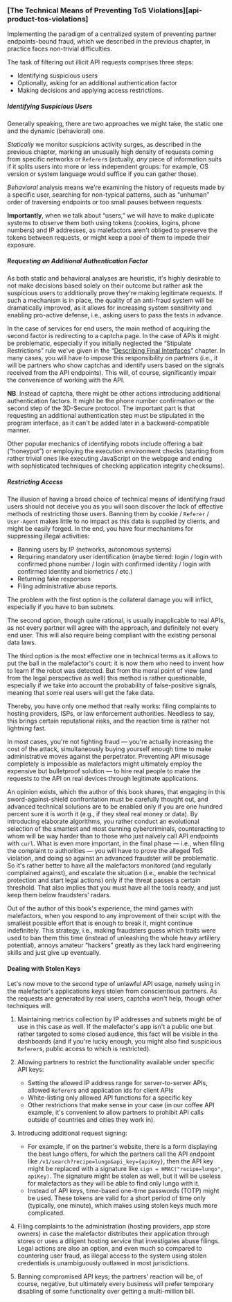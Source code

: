### [The Technical Means of Preventing ToS Violations][api-product-tos-violations]

Implementing the paradigm of a centralized system of preventing partner endpoints-bound fraud, which we described in the previous chapter, in practice faces non-trivial difficulties.

The task of filtering out illicit API requests comprises three steps:
  * Identifying suspicious users
  * Optionally, asking for an additional authentication factor
  * Making decisions and applying access restrictions.

##### Identifying Suspicious Users

Generally speaking, there are two approaches we might take, the static one and the dynamic (behavioral) one.

*Statically* we monitor suspicions activity surges, as described in the previous chapter, marking an unusually high density of requests coming from specific networks or `Referer`s (actually, *any* piece of information suits if it splits users into more or less independent groups: for example, OS version or system language would suffice if you can gather those).

*Behavioral* analysis means we're examining the history of requests made by a specific user, searching for non-typical patterns, such as “unhuman” order of traversing endpoints or too small pauses between requests.

**Importantly**, when we talk about “users,” we will have to make duplicate systems to observe them both using tokens (cookies, logins, phone numbers) and IP addresses, as malefactors aren't obliged to preserve the tokens between requests, or might keep a pool of them to impede their exposure.

##### Requesting an Additional Authentication Factor

As both static and behavioral analyses are heuristic, it's highly desirable to not make decisions based solely on their outcome but rather ask the suspicious users to additionally prove they're making legitimate requests. If such a mechanism is in place, the quality of an anti-fraud system will be dramatically improved, as it allows for increasing system sensitivity and enabling pro-active defense, i.e., asking users to pass the tests in advance.

In the case of services for end users, the main method of acquiring the second factor is redirecting to a captcha page. In the case of APIs it might be problematic, especially if you initially neglected the “Stipulate Restrictions” rule we've given in the “[Describing Final Interfaces](#api-design-describing-interfaces)” chapter. In many cases, you will have to impose this responsibility on partners (i.e., it will be partners who show captchas and identify users based on the signals received from the API endpoints). This will, of course, significantly impair the convenience of working with the API.

**NB**. Instead of captcha, there might be other actions introducing additional authentication factors. It might be the phone number confirmation or the second step of the 3D-Secure protocol. The important part is that requesting an additional authentication step must be stipulated in the program interface, as it can't be added later in a backward-compatible manner.

Other popular mechanics of identifying robots include offering a bait (“honeypot”) or employing the execution environment checks (starting from rather trivial ones like executing JavaScript on the webpage and ending with sophisticated techniques of checking application integrity checksums).

##### Restricting Access

The illusion of having a broad choice of technical means of identifying fraud users should not deceive you as you will soon discover the lack of effective methods of restricting those users. Banning them by cookie / `Referer` / `User-Agent` makes little to no impact as this data is supplied by clients, and might be easily forged. In the end, you have four mechanisms for suppressing illegal activities:
  * Banning users by IP (networks, autonomous systems)
  * Requiring mandatory user identification (maybe tiered: login / login with confirmed phone number / login with confirmed identity / login with confirmed identity and biometrics / etc.)
  * Returning fake responses
  * Filing administrative abuse reports.

The problem with the first option is the collateral damage you will inflict, especially if you have to ban subnets.

The second option, though quite rational, is usually inapplicable to real APIs, as not every partner will agree with the approach, and definitely not every end user. This will also require being compliant with the existing personal data laws.

The third option is the most effective one in technical terms as it allows to put the ball in the malefactor's court: it is now them who need to invent how to learn if the robot was detected. But from the moral point of view (and from the legal perspective as well) this method is rather questionable, especially if we take into account the probability of false-positive signals, meaning that some real users will get the fake data.

Thereby, you have only one method that really works: filing complaints to hosting providers, ISPs, or law enforcement authorities. Needless to say, this brings certain reputational risks, and the reaction time is rather not lightning fast.

In most cases, you're not fighting fraud — you're actually increasing the cost of the attack, simultaneously buying yourself enough time to make administrative moves against the perpetrator. Preventing API misusage completely is impossible as malefactors might ultimately employ the expensive but bulletproof solution — to hire real people to make the requests to the API on real devices through legitimate applications.

An opinion exists, which the author of this book shares, that engaging in this sword-against-shield confrontation must be carefully thought out, and advanced technical solutions are to be enabled only if you are one hundred percent sure it is worth it (e.g., if they steal real money or data). By introducing elaborate algorithms, you rather conduct an evolutional selection of the smartest and most cunning cybercriminals, counteracting to whom will be way harder than to those who just naïvely call API endpoints with `curl`. What is even more important, in the final phase — i.e., when filing the complaint to authorities — you will have to prove the alleged ToS violation, and doing so against an advanced fraudster will be problematic. So it's rather better to have all the malefactors monitored (and regularly complained against), and escalate the situation (i.e., enable the technical protection and start legal actions) only if the threat passes a certain threshold. That also implies that you must have all the tools ready, and just keep them below fraudsters' radars.

Out of the author of this book's experience, the mind games with malefactors, when you respond to any improvement of their script with the smallest possible effort that is enough to break it, might continue indefinitely. This strategy, i.e., making fraudsters guess which traits were used to ban them this time (instead of unleashing the whole heavy artillery potential), annoys amateur “hackers” greatly as they lack hard engineering skills and just give up eventually.

#### Dealing with Stolen Keys

Let's now move to the second type of unlawful API usage, namely using in the malefactor's applications keys stolen from conscientious partners. As the requests are generated by real users, captcha won't help, though other techniques will.

  1. Maintaining metrics collection by IP addresses and subnets might be of use in this case as well. If the malefactor's app isn't a public one but rather targeted to some closed audience, this fact will be visible in the dashboards (and if you're lucky enough, you might also find suspicious `Referer`s, public access to which is restricted).

  2. Allowing partners to restrict the functionality available under specific API keys:
      * Setting the allowed IP address range for server-to-server APIs, allowed `Referer`s and application ids for client APIs
      * White-listing only allowed API functions for a specific key
      * Other restrictions that make sense in your case (in our coffee API example, it's convenient to allow partners to prohibit API calls outside of countries and cities they work in).
  
  3. Introducing additional request signing:
      * For example, if on the partner's website, there is a form displaying the best lungo offers, for which the partners call the API endpoint like `/v1/search?recipe=lungo&api_key={apiKey}`, then the API key might be replaced with a signature like `sign = HMAC("recipe=lungo", apiKey)`. The signature might be stolen as well, but it will be useless for malefactors as they will be able to find only lungo with it.
      * Instead of API keys, time-based one-time passwords (TOTP) might be used. These tokens are valid for a short period of time only (typically, one minute), which makes using stolen keys much more complicated.
  
  4. Filing complaints to the administration (hosting providers, app store owners) in case the malefactor distributes their application through stores or uses a diligent hosting service that investigates abuse filings. Legal actions are also an option, and even much so compared to countering user fraud, as illegal access to the system using stolen credentials is unambiguously outlawed in most jurisdictions.

  5. Banning compromised API keys; the partners' reaction will be, of course, negative, but ultimately every business will prefer temporary disabling of some functionality over getting a multi-million bill.

